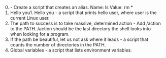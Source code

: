 0. <o> - Create a script that creates an alias.
Name: ls
Value: rm *
1. Hello you1. Hello you - a script that prints hello user, where user is the current Linux user.
2. The path to success is to take massive, determined action - Add /action to the PATH. /action should be the last directory the shell looks into when looking for a program.
3. If the path be beautiful, let us not ask where it leads - a script that counts the number of directories in the PATH.
4. Global variables -  a script that lists environment variables.

